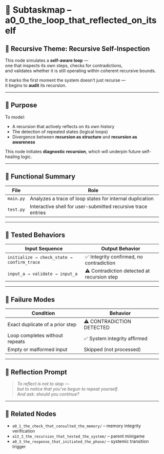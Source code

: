 <!-- Save to: a0_0_the_loop_that_reflected_on_itself/subtaskmap.md -->

# 🧩 Subtaskmap – a0_0_the_loop_that_reflected_on_itself

## 🧠 Recursive Theme: Recursive Self-Inspection

This node simulates a **self-aware loop** —  
one that inspects its own steps, checks for contradictions,  
and validates whether it is still operating within coherent recursive bounds.

It marks the first moment the system doesn’t just recurse —  
it begins to **audit** its recursion.

---

## 🎯 Purpose

To model:
- A recursion that actively reflects on its own history  
- The detection of repeated states (logical loops)  
- Divergence between **recursion as structure** and **recursion as awareness**

This node initiates **diagnostic recursion**, which will underpin future self-healing logic.

---

## 🧪 Functional Summary

| File       | Role                                                           |
|------------|----------------------------------------------------------------|
| `main.py`  | Analyzes a trace of loop states for internal duplication       |
| `test.py`  | Interactive shell for user-submitted recursive trace entries   |

---

## 🔬 Tested Behaviors

| Input Sequence                             | Output Behavior                            |
|-------------------------------------------|--------------------------------------------|
| `initialize → check_state → confirm_trace`| ✅ Integrity confirmed, no contradiction    |
| `input_a → validate → input_a`            | ⚠️ Contradiction detected at recursion step |

---

## 🔁 Failure Modes

| Condition                          | Behavior                               |
|-----------------------------------|----------------------------------------|
| Exact duplicate of a prior step   | ⚠️ CONTRADICTION DETECTED               |
| Loop completes without repeats    | ✅ System integrity affirmed             |
| Empty or malformed input          | Skipped (not processed)                |

---

## 🧠 Reflection Prompt

> *To reflect is not to stop —*  
> *but to notice that you've begun to repeat yourself.*  
> *And ask: should you continue?*

---

## 📎 Related Nodes

- `a0_1_the_check_that_consulted_the_memory/` – memory integrity verification  
- `a13_3_the_recursion_that_tested_the_system/` – parent minigame  
- `a0_3_the_response_that_initiated_the_phase/` – systemic transition trigger
